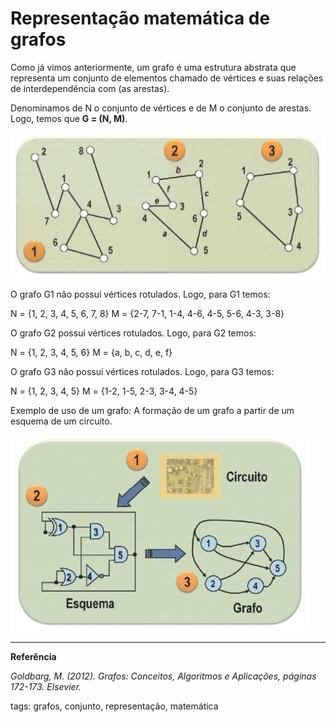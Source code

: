 # Representação matemática de grafos


Como já vimos anteriormente, um grafo é uma estrutura abstrata que representa um conjunto de elementos chamado de vértices e suas relações de interdependência com (as arestas).

Denominamos de N o conjunto de vértices e de M o conjunto de arestas. Logo, temos que **G = (N, M)**.

![Grafos diversos](img/p0001-0.jpeg)

O grafo G1 não possui vértices rotulados. Logo, para G1 temos:

N = {1, 2, 3, 4, 5, 6, 7, 8}
M = {2-7, 7-1, 1-4, 4-6, 4-5, 5-6, 4-3, 3-8}

O grafo G2 possui vértices rotulados. Logo, para G2 temos:

N = {1, 2, 3, 4, 5, 6}
M = {a, b, c, d, e, f}

O grafo G3 não possui vértices rotulados. Logo, para G3 temos:

N = {1, 2, 3, 4, 5}
M = {1-2, 1-5, 2-3, 3-4, 4-5}

Exemplo de uso de um grafo: A formação de um grafo a partir de um esquema de um circuito.

![ grafo a partir de um esquema de um circuito.](img/p0001-1.jpeg)

---

**Referência**

_Goldbarg, M. (2012). Grafos: Conceitos, Algoritmos e Aplicações, páginas 172-173. Elsevier._

tags: grafos, conjunto, representação, matemática
